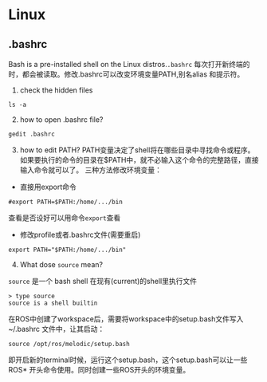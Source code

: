 # Linux

## .bashrc
Bash is a pre-installed shell on the Linux distros.`.bashrc` 每次打开新终端的时，都会被读取。修改.bashrc可以改变环境变量PATH,别名alias 和提示符。

1. check the hidden files
```
ls -a
```

2. how to open .bashrc file?
```
gedit .bashrc
```
3. how to edit PATH?
PATH变量决定了shell将在哪些目录中寻找命令或程序。如果要执行的命令的目录在$PATH中，就不必输入这个命令的完整路径，直接输入命令就可以了。
三种方法修改环境变量：
- 直接用export命令
```
#export PATH=$PATH:/home/.../bin
```
查看是否设好可以用命令`export`查看

- 修改profile或者.bashrc文件(需要重启)

```
export PATH="$PATH:/home/.../bin"
```
4. What dose `source` mean?

`source` 是一个 bash shell 在现有(current)的shell里执行文件

```
> type source
source is a shell builtin
```
在ROS中创建了workspace后，需要将workspace中的setup.bash文件写入 ~/.bashrc 文件中，让其启动：
```
source /opt/ros/melodic/setup.bash
```
即开启新的terminal时候，运行这个setup.bash，这个setup.bash可以让一些ROS* 开头命令使用。同时创建一些ROS开头的环境变量。



